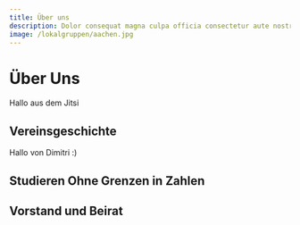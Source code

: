 ```yaml
---
title: Über uns
description: Dolor consequat magna culpa officia consectetur aute nostrud excepteur in sunt sint aliqua pariatur. Irure voluptate veniam sit aliquip dolor incididunt aute Lorem quis ullamco occaecat nulla laborum id. Culpa elit Lorem cillum occaecat exercitation aliqua aliqua enim commodo velit mollit quis velit irure. Dolor Lorem exercitation nisi nisi nisi dolore esse ut aliquip duis. Dolor
image: /lokalgruppen/aachen.jpg
---
```


# Über Uns

Hallo aus dem Jitsi

## Vereinsgeschichte

Hallo von Dimitri :)

<timeline timeline-config="about_us/timeline"></timeline>

## Studieren Ohne Grenzen in Zahlen

## Vorstand und Beirat

